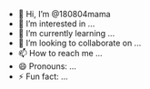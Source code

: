 - 👋 Hi, I’m @180804mama
- 👀 I’m interested in ...
- 🌱 I’m currently learning ...
- 💞️ I’m looking to collaborate on ...
- 📫 How to reach me ...
- 😄 Pronouns: ...
- ⚡ Fun fact: ...

<!---
180804mama/180804mama is a ✨ special ✨ repository because its `README.md` (this file) appears on your GitHub profile.
You can click the Preview link to take a look at your changes.
--->
